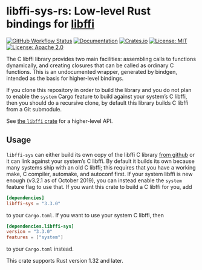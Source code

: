 # libffi-sys-rs: Low-level Rust bindings for [libffi]

[![GitHub Workflow Status](https://img.shields.io/github/workflow/status/tov/libffi-rs/Build%20&%20Test)](https://github.com/tov/libffi-rs/actions)
[![Documentation](https://img.shields.io/docsrs/libffi-sys/latest)](https://docs.rs/libffi-sys/latest/libffi_sys/)
[![Crates.io](https://img.shields.io/crates/v/libffi-sys.svg?maxAge=2592000)](https://crates.io/crates/libffi-sys)
[![License: MIT](https://img.shields.io/badge/license-MIT-blue.svg)](LICENSE-MIT)
[![License: Apache 2.0](https://img.shields.io/badge/license-Apache_2.0-blue.svg)](LICENSE-APACHE)

The C libffi library provides two main facilities: assembling calls
to functions dynamically, and creating closures that can be called
as ordinary C functions. This is an undocumented wrapper, generated
by bindgen, intended as the basis for higher-level bindings.

If you clone this repository in order to build the library and you do
not plan to enable the `system` Cargo feature to build against your
system’s C libffi, then you should do a recursive clone, by default this
library builds C libffi from a Git submodule.

See [the `libffi` crate] for a higher-level API.

## Usage

`libffi-sys` can either build its own copy of the libffi C library [from
github][libffi github] or it can link against your
system’s C libffi. By default it builds its own because many systems
ship with an old C libffi; this requires that you have a working make,
C compiler, automake, and autoconf first. If your system libffi
is new enough (v3.2.1 as of October 2019), you can instead enable the
`system` feature flag to use that. If you want this crate to build
a C libffi for you, add

```toml
[dependencies]
libffi-sys = "3.3.0"
```

to your `Cargo.toml`. If you want to use your system C libffi, then

```toml
[dependencies.libffi-sys]
version = "3.3.0"
features = ["system"]
```

to your `Cargo.toml` instead.

This crate supports Rust version 1.32 and later.

[the `libffi` crate]: https://crates.io/crates/libffi/
[libffi]: https://sourceware.org/libffi/
[libffi github]: https://github.com/libffi/libffi
